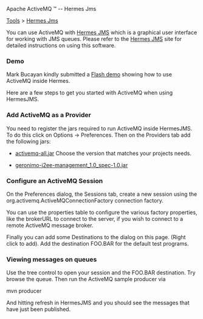 Apache ActiveMQ ™ -- Hermes Jms 

[Tools](tools.md) > [Hermes Jms](ToolsTools/Tools/hermes-Community/FAQ/jms.md)


You can use ActiveMQ with [Hermes JMS](http://hermesjms.sourceforge.net/) which is a graphical user interface for working with JMS queues. Please refer to the [Hermes JMS](http://hermesjms.sourceforge.net/) site for detailed instructions on using this software.

### Demo

Mark Bucayan kindly submitted a [Flash demo](http://activemq.codehaus.org/HermesAndActiveMQ.html) showing how to use ActiveMQ inside Hermes.

Here are a few steps to get you started with ActiveMQ when using HermesJMS.

### Add ActiveMQ as a Provider

You need to register the jars required to run ActiveMQ inside HermesJMS. To do this click on Options -> Preferences. Then on the Providers tab add the following jars:

*   [activemq-all.jar](http://repo1.maven.org/maven2/org/apache/activemq/) Choose the version that matches your projects needs.

*   [geronimo-j2ee-management\_1.0\_spec-1.0.jar](http://repo2.maven.org/maven2/org/apache/geronimo/specs/geronimo-j2ee-management_1.0_spec/1.0/geronimo-j2ee-management_1.0_spec-1.0.jar)

### Configure an ActiveMQ Session

On the Preferences dialog, the Sessions tab, create a new session using the org.activemq.ActiveMQConnectionFactory connection factory.

You can use the properties table to configure the various factory properties, like the brokerURL to connect to the server, if you wish to connect to a remote ActiveMQ message broker.

Finally you can add some Destinations to the dialog on this page. (Right click to add). Add the destination FOO.BAR for the default test programs.

### Viewing messages on queues

Use the tree control to open your session and the FOO.BAR destination. Try browse the queue. Then run the ActiveMQ sample producer via

mvn producer

And hitting refresh in HermesJMS and you should see the messages that have just been published.

